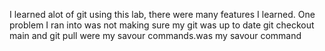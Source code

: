 I learned alot of git using this lab, there were many features I learned.
One problem I ran into was not making sure my git was up to date
git checkout main and git pull were my savour commands.was my savour command


